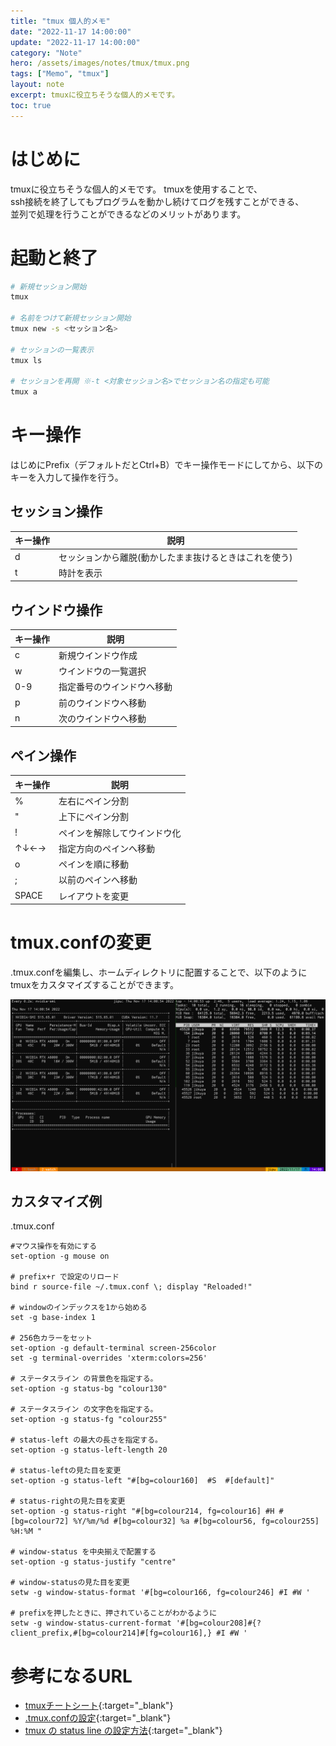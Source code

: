 ```yaml
---
title: "tmux 個人的メモ"
date: "2022-11-17 14:00:00"
update: "2022-11-17 14:00:00"
category: "Note"
hero: /assets/images/notes/tmux/tmux.png
tags: ["Memo", "tmux"]
layout: note
excerpt: tmuxに役立ちそうな個人的メモです。
toc: true
---
```


# はじめに

tmuxに役立ちそうな個人的メモです。
tmuxを使用することで、  
ssh接続を終了してもプログラムを動かし続けてログを残すことができる、  
並列で処理を行うことができるなどのメリットがあります。

# 起動と終了

```bash
# 新規セッション開始
tmux

# 名前をつけて新規セッション開始
tmux new -s <セッション名>

# セッションの一覧表示
tmux ls

# セッションを再開 ※-t <対象セッション名>でセッション名の指定も可能
tmux a
```

# キー操作
はじめにPrefix（デフォルトだとCtrl+B）でキー操作モードにしてから、以下のキーを入力して操作を行う。

## セッション操作

| キー操作 | 説明 |
| - | - |
| d | セッションから離脱(動かしたまま抜けるときはこれを使う) |
| t | 時計を表示 |

## ウインドウ操作

| キー操作 | 説明 |
| - | - |
| c | 新規ウインドウ作成 |
| w | ウインドウの一覧選択 |
| 0-9 |  指定番号のウインドウへ移動|
| p | 前のウインドウへ移動 |
| n | 次のウインドウへ移動 |

## ペイン操作

| キー操作 | 説明 |
| - | - |
| % | 左右にペイン分割 |
| " | 上下にペイン分割 |
| ! | ペインを解除してウインドウ化 |
| ↑↓←→ | 指定方向のペインへ移動 |
| o | ペインを順に移動 |
| ; | 以前のペインへ移動 |
| SPACE | レイアウトを変更 |

# tmux.confの変更
.tmux.confを編集し、ホームディレクトリに配置することで、以下のようにtmuxをカスタマイズすることができます。

![](/assets/images/notes/tmux/tmux.png)

## カスタマイズ例

.tmux.conf
```config
#マウス操作を有効にする
set-option -g mouse on

# prefix+r で設定のリロード
bind r source-file ~/.tmux.conf \; display "Reloaded!"

# windowのインデックスを1から始める
set -g base-index 1

# 256色カラーをセット
set-option -g default-terminal screen-256color
set -g terminal-overrides 'xterm:colors=256'

# ステータスライン の背景色を指定する。
set-option -g status-bg "colour130"

# ステータスライン の文字色を指定する。
set-option -g status-fg "colour255"

# status-left の最大の長さを指定する。
set-option -g status-left-length 20

# status-leftの見た目を変更
set-option -g status-left "#[bg=colour160]  #S  #[default]"

# status-rightの見た目を変更
set-option -g status-right "#[bg=colour214, fg=colour16] #H #[bg=colour72] %Y/%m/%d #[bg=colour32] %a #[bg=colour56, fg=colour255] %H:%M "

# window-status を中央揃えで配置する
set-option -g status-justify "centre"

# window-statusの見た目を変更
setw -g window-status-format '#[bg=colour166, fg=colour246] #I #W '

# prefixを押したときに、押されていることがわかるように
setw -g window-status-current-format '#[bg=colour208]#{?client_prefix,#[bg=colour214]#[fg=colour16],} #I #W '
```

# 参考になるURL
- [tmuxチートシート](https://qiita.com/nmrmsys/items/03f97f5eabec18a3a18b){:target="_blank"}
- [.tmux.confの設定](https://qiita.com/youichiro/items/dd54c38c2f3873348c78){:target="_blank"}
- [tmux の status line の設定方法](https://qiita.com/nojima/items/9bc576c922da3604a72b){:target="_blank"}